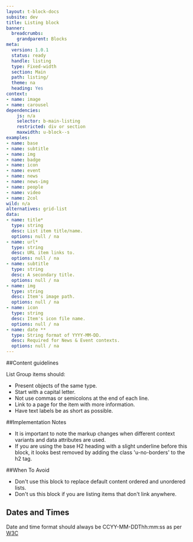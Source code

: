 ```yaml
---
layout: t-block-docs
subsite: dev
title: Listing block
banner:
  breadcrumbs:
    grandparent: Blocks
meta:
  version: 1.0.1
  status: ready
  handle: listing
  type: Fixed-width
  section: Main
  path: listing/
  theme: na
  heading: Yes
context: 
- name: image
- name: carousel
dependencies:
    js: n/a
    selector: b-main-listing
    restricted: div or section
    maxwidth: u-block--s
examples:
- name: base
- name: subtitle
- name: img
- name: badge
- name: icon
- name: event
- name: news
- name: news-img
- name: people
- name: video
- name: 2col
wild: n/a
alternatives: grid-list
data:
- name: title*
  type: string
  desc: List item title/name.
  options: null / na
- name: url*
  type: string
  desc: URL item links to.
  options: null / na
- name: subtitle
  type: string
  desc: A secondary title.
  options: null / na
- name: img
  type: string
  desc: Item's image path.
  options: null / na
- name: icon
  type: string
  desc: Item's icon file name.
  options: null / na
- name: date **
  type: String format of YYYY-MM-DD.
  desc: Required for News & Event contexts.
  options: null / na
---
```

##Content guidelines

List Group items should:

- Present objects of the same type.
- Start with a capital letter.
- Not use commas or semicolons at the end of each line.
- Link to a page for the item with more information.
- Have text labels be as short as possible.

##Implementation Notes

- It is important to note the markup changes when different context variants and data attributes are used. 
- If you are using the base H2 heading with a slight underline before this block, it looks best removed by adding the class 'u-no-borders' to the h2 tag.

##When To Avoid

- Don't use this block to replace default content ordered and unordered lists.
- Don't us this block if you are listing items that don't link anywhere.  

## Dates and Times
Date and time format should always be CCYY-MM-DDThh:mm:ss as per [W3C](https://www.w3.org/TR/NOTE-datetime)
